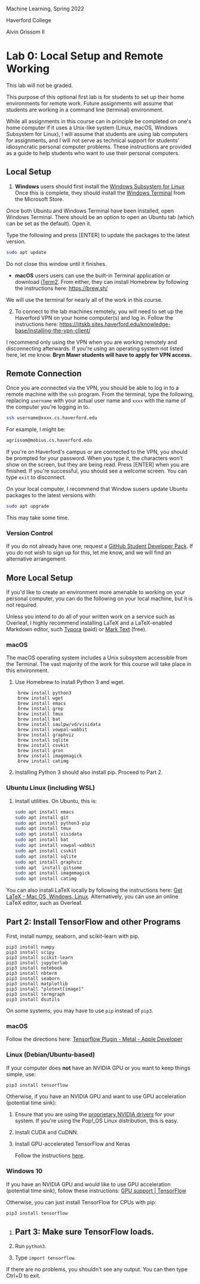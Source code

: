 Machine Learning, Spring 2022

Haverford College

Alvin Grissom II

# Lab 0: Local Setup and Remote Working

This lab will not be graded.

This purpose of this optional first lab is for students to set up their home environments for remote work.  Future assignments will assume that students are working in a command line (terminal) environment. 

While all assignments in this course can in principle be completed on one's home computer if it uses a Unix-like system (Linux, macOS, Windows Subsystem for Linux), I will assume that students are using lab computers for assignments, and I will not serve as technical support for students' idiosyncratic personal computer problems.  These instructions are provided as a guide to help students who want to use their personal computers.

## Local Setup

1. **Windows** users should first install the [Windows Subsystem for Linux](https://docs.microsoft.com/en-us/windows/wsl/install)  Once this is complete, they should install the [Windows Terminal](https://www.microsoft.com/en-us/p/windows-terminal/9n0dx20hk701?activetab=pivot:overviewtab) from the Microsoft Store. 

Once both Ubuntu and Windows Terminal have been installed, open Windows Terminal.  There should be an option to open an Ubuntu tab (which can be set as the default).  Open it.

Type the following and press [ENTER] to update the packages to the latest version.

```bash
sudo apt update
```

Do not close this window until it finishes.

* **macOS** users users can use the built-in Terminal application or download [iTerm2](https://iterm2.com/).  From either, they can install Homebrew by following the instructions here: https://brew.sh/

We will use the terminal for nearly all of the work in this course.

2. To connect to the lab machines remotely, you will need to set up the Haverford VPN on your home computer(s) and log in.  Follow the instructions here: https://iitskb.sites.haverford.edu/knowledge-base/installing-the-vpn-client/

I recommend only using the VPN when you are working remotely and disconnecting afterwards.  If you're using an operating system not listed here, let me know.  **Bryn Mawr students will have to apply for VPN access.**

## Remote Connection

Once you are connected via the VPN, you should be able to log in to a remote machine with the `ssh` program.  From the terminal, type the following, replacing `username` with your actual user name and `xxxx` with the name of the computer you're logging in to.

```bash
ssh username@xxxx.cs.haverford.edu
```

For example, I might be:

```bash
agrissom@mobius.cs.haverford.edu
```

If you're on Haverford's campus or are connected to the VPN, you should be prompted for your password.  When you type it, the characters won't show on the screen, but they are being read.  Press [ENTER] when you are finished.  If you're successful, you should see a welcome screen.  You can type `exit` to disconnect.

On your local computer, I recommend that Window susers update Ubuntu packages to the latest versions with:

```bash
sudo apt upgrade
```

This may take some time.

### Version Control

If you do not already have one, request a [GitHub Student Developer Pack](https://education.github.com/pack).  If you do not wish to sign up for this, let me know, and we will find an alternative arrangement.

## More Local Setup

If you'd like to create an environment more amenable to working on your personal computer, you can do the following on your local machine, but it is not required.

Unless you intend to do all of your written work on a service such as Overleaf, I highly recommend installing LaTeX and a LaTeX-enabled Markdown editor, such  [Typora](http://typora.io) (paid) or [Mark Text](https://marktext.app/) (free).

### macOS

The macOS operating system includes a Unix subsystem accessible from the Terminal.  The vast majority of the work for this course will take  place in this environment.

1. Use Homebrew to install Python 3 and wget.
   
   ```
    brew install python3
    brew install wget
    brew install emacs
    brew install grep
    brew install tmux
    brew install bat
    brew install saulpw/vd/visidata
    brew install vowpal-wabbit
    brew install graphviz
    brew install sqlite
    brew install csvkit
    brew install gron
    brew install imagemagick
    brew install catimg
   ```

2. Installing Python 3 should also install pip.  Proceed to Part 2.

### Ubuntu Linux (including WSL)

1. Install utilities.  On Ubuntu, this is:
   
   ```bash
   sudo apt install emacs
   sudo apt install git
   sudo apt install python3-pip
   sudo apt install tmux
   sudo apt install visidata
   sudo apt install bat
   sudo apt install vowpal-wabbit
   sudo apt install csvkit
   sudo apt install sqlite
   sudo apt install graphviz
   sudo apt  install gitsome
   sudo apt install imagemagick
   sudo apt install catimg
   ```

You can also install LaTeX locally by following the instructions here: [Get LaTeX - Mac OS, Windows, Linux](https://www.latex-project.org/get/).  Alternatively, you can use an online LaTeX editor, such as Overleaf.

## Part 2: Install TensorFlow and other Programs

First, install numpy, seaborn, and scikit-learn with pip.

```
pip3 install numpy 
pip3 install scipy
pip3 install scikit-learn
pip3 install jupyterlab
pip3 install notebook
pip3 install nbterm
pip3 install seaborn 
pip3 install matplotlib
pip3 install "plotext[image]"
pip3 install termgraph
pip3 install dsutils
```

On some systems, you may have to use `pip` instead of `pip3`.

### macOS

Follow the directions here: [Tensorflow Plugin - Metal - Apple Developer](https://developer.apple.com/metal/tensorflow-plugin/)

### Linux (Debian/Ubuntu-based)

If your computer does **not** have an NVIDIA GPU or you want to keep things simple, use:

```bash
pip3 install tensorflow
```

Otherwise, if you have an NVIDIA GPU and want to use GPU acceleration (potential time sink):

1. Ensure that you are using the [proprietary NVIDIA drivers](https://www.nvidia.com/object/unix.html) for your system.  If you're using the Pop!_OS Linux distribution, this is easy.

2. Install CUDA and CuDNN.

3. Install GPU-accelerated TensorFlow and Keras
   
   Follow the instructions [here](https://www.tensorflow.org/install/gpu).

### Windows 10

If you have an NVIDIA GPU and would like to use GPU acceleration (potential time sink), follow these instructions: [GPU support | TensorFlow](https://www.tensorflow.org/install/gpu)

Otherwise, you can just install TensorFlow for CPUs with pip:

```bash
pip3 install tensorflow
```

1. ## Part 3: Make sure TensorFlow loads.

1. Run `python3`.
2. Type `import tensorflow`.

If there are no problems, you shouldn't see any output.  You can then type Ctrl+D to exit.

